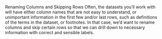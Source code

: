 Renaming Columns and Skipping Rows
Often, the datasets you’ll work with will have either column names that are not easy to understand, 
or unimportant information in the first few and/or last rows, such as definitions of the terms in the dataset, or footnotes.
In that case, we’d want to rename columns and skip certain rows so that we can drill down to necessary information with correct and sensible labels.
